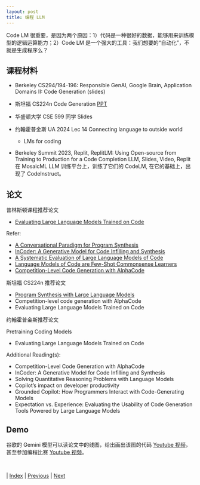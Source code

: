 ```yaml
---
layout: post
title: 编程 LLM
---
```


Code LM 很重要，是因为两个原因：1）代码是一种很好的数据，能够用来训练模型的逻辑运算能力；2）Code LM 是一个强大的工具：我们想要的“自动化”，不就是生成程序么？

## 课程材料

- Berkeley CS294/194-196: Responsible GenAI, Google Brain, Application Domains II: Code Generation (slides)

- 斯坦福 CS224n Code Generation [PPT](https://web.stanford.edu/class/cs224n/slides/cs224n-2023-lecture15-code-generation.pdf) 

- 华盛顿大学 CSE 599 同学 Slides

- 约翰霍普金斯 UA 2024 Lec 14 Connecting language to outside world
    - LMs for coding

- Berkeley Summit 2023, Replit, ReplitLM: Using Open-source from Training to Production for a Code Completion LLM, Slides, Video, Replit 在 MosaicML LLM 训练平台上，训练了它们的 CodeLM, 在它的基础上，出现了 CodeInstruct。

## 论文

普林斯顿课程推荐论文

- [Evaluating Large Language Models Trained on Code](https://arxiv.org/pdf/2107.03374.pdf)

Refer:
- [A Conversational Paradigm for Program Synthesis](https://arxiv.org/pdf/2203.13474.pdf)
- [InCoder: A Generative Model for Code Infilling and Synthesis](https://arxiv.org/pdf/2204.05999.pdf)
- [A Systematic Evaluation of Large Language Models of Code](https://arxiv.org/pdf/2202.13169.pdf)
- [Language Models of Code are Few-Shot Commonsense Learners](https://arxiv.org/pdf/2210.07128.pdf)
- [Competition-Level Code Generation with AlphaCode](https://arxiv.org/pdf/2203.07814.pdf)

斯坦福 CS224n 推荐论文

- [Program Synthesis with Large Language Models](https://arxiv.org/pdf/2108.07732.pdf)
- Competition-level code generation with AlphaCode
- Evaluating Large Language Models Trained on Code

约翰霍普金斯推荐论文

Pretraining Coding Models
- Evaluating Large Language Models Trained on Code

Additional Reading(s):
- Competition-Level Code Generation with AlphaCode
- InCoder: A Generative Model for Code Infilling and Synthesis
- Solving Quantitative Reasoning Problems with Language Models
- Copilot’s impact on developer productivity
- Grounded Copilot: How Programmers Interact with Code-Generating Models
- Expectation vs. Experience: Evaluating the Usability of Code Generation Tools Powered by Large Language Models

## Demo

谷歌的 Gemini 模型可以读论文中的线图，给出画出该图的代码 [Youtube 视频](https://www.youtube.com/watch?v=sPiOP_CB54A)，甚至参加编程比赛 [Youtube 视频](https://www.youtube.com/watch?v=LvGmVmHv69s)。

<br/>

| [Index](./) | [Previous](2-16-peft) | [Next](2-21-multi-modal)

